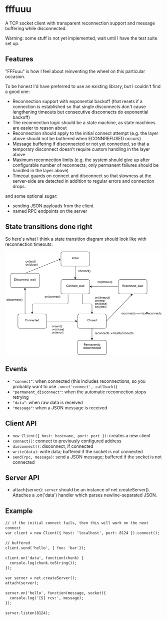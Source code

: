 # fffuuu

A TCP socket client with transparent reconnection support and message buffering while disconnected.

Warning: some stuff is not yet implemented, wait until I have the test suite set up.

## Features

"FFFuuu" is how I feel about reinventing the wheel on this particular occasion. 

To be honest I'd have preferred to use an existing library, but I couldn't find a good one:

- Reconnection support with exponential backoff (that resets if a connection is established so that single disconnects don't cause lengthening timeouts but consecutive disconnects do exponential backoff)
- The reconnection logic should be a state machine, as state machines are easier to reason about
- Reconnection should apply to the initial connect attempt (e.g. the layer above should not be bothered when ECONNREFUSED occurs)
- Message buffering if disconnected or not yet connected, so that a temporary disconnect doesn't require custom handling in the layer above
- Maximum reconnection limits (e.g. the system should give up after configurable number of reconnects; only permanent failures should be handled in the layer above)
- Timeout guards on connect and disconnect so that slowness at the server-side are detected in addition to regular errors and connection drops.

and some optional sugar:

- sending JSON payloads from the client
- named RPC endpoints on the server

## State transitions done right

So here's what I think a state transition diagram should look like with reconnection timeouts:

![diagram](https://github.com/mixu/fffuuu/raw/master/misc/statediagram.png)

## Events

- `"connect"`: when connected (this includes reconnections, so you probably want to use `.once('connect', callback)`)
- `"permanent_disconnect"`: when the automatic reconnection stops retrying
- `"data"`: when raw data is received
- `"message"`: when a JSON message is received

## Client API

- `new Client({ host: hostname, port: port })`: creates a new client
- `connect()`: connect to previously configured address
- `disconnect()`: disconnect, if connected
- `write(data)`: write data; buffered if the socket is not connected
- `send(rpc, message)`: send a JSON message; buffered if the socket is not connected

## Server API

- attach(server): `server` should be an instance of net.createServer(). Attaches a .on('data') handler which parses newline-separated JSON.

## Example

    // if the initial connect fails, then this will work on the next connect
    var client = new Client({ host: 'localhost', port: 8124 }).connect();

    // buffered
    client.send('hello', { foo: 'bar'});

    client.on('data', function(chunk) {
      console.log(chunk.toString());
    });

    var server = net.createServer();
    attach(server);

    server.on('hello', function(message, socket){
      console.log('[S] rcv:', message);
    });

    server.listen(8124);
